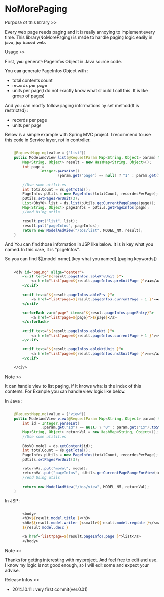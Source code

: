 NoMorePaging
============

Purpose of this library >>

Every web page needs paging and it is really annoying to implement every time.
This library(NoMorePaging) is made to handle paging logic easily in java, jsp based web.


Usage >>

First, you generate PageInfos Object in Java source code.

You can generate PageInfos Object with :
- total contents count
- records per page
- units per page(I do not exactly know what should I call this. It is like group of pages)

And you can modify follow paging informations by set method(It is restricted) :
- records per page
- units per page

Below is a simple example with Spring MVC project.
I recommend to use this code in Service layer, not in controller.

``` java

	@RequestMapping(value = {"list"})
	public ModelAndView list(@RequestParam Map<String, Object> param) throws Exception{
		Map<String, Object> result = new HashMap<String, Object>();
		int page = 
				Integer.parseInt((
						(param.get("page") == null) ? "1" : param.get("page").toString()));
		
		//Use some utilities
		int totalCount = ds.getTotal();
		PageInfos pUtils = new PageInfos(totalCount, recordesPerPage);
		pUtils.setPagesPerUnit(3);
		List<BbsVO> list = ds.list(pUtils.getCurrentPageRange(page));
		Map<String, Object> pageInfos = pUtils.getPageInfos(page);
		//end Using utils
		
		result.put("list", list);
		result.put("pageInfos", pageInfos);
		return new ModelAndView("/bbs/list", MODEL_NM, result);
	}

```


And You can find those information in JSP like below.
It is in key what you named. In this case, it is "pageInfos".

So you can find ${[model name].[key what you named].[paging keywords]} 

```jsp

	<div id="paging" align="center">
		<c:if test="${result.pageInfos.ablePrvUnit }">
			<a href="list?page=${result.pageInfos.prvUnitPage }">◀◀︎</a>
		</c:if>
	
		<c:if test="${result.pageInfos.ablePrv }">
			<a href="list?page=${result.pageInfos.currentPage - 1 }">◀︎</a>
		</c:if>
		
		<c:forEach var="page" items="${result.pageInfos.pageEntry}">
			<a href="list?page=${page}">${page}</a>
		</c:forEach>
		
		<c:if test="${result.pageInfos.ableNxt }">
			<a href="list?page=${result.pageInfos.currentPage + 1 }">▷</a>
		</c:if>
		
		<c:if test="${result.pageInfos.ableNxtUnit }">
			<a href="list?page=${result.pageInfos.nxtUnitPage }">▷▷</a>
		</c:if>
		
	</div>

```


Note >>

It can handle view to list paging, if It knows what is the index of this contents.
For Example you can handle view logic like below.

In Java :

``` java

	@RequestMapping(value = {"view"})
	public ModelAndView view(@RequestParam Map<String, Object> param) throws Exception {
		int id = Integer.parseInt(
				((param.get("id") == null) ? "0" : param.get("id").toString()));
		Map<String, Object> returnVal = new HashMap<String, Object>();
		//Use some utilities
		
		BbsVO model = ds.getContent(id);
		int totalCount = ds.getTotal();
		PageInfos pUtils = new PageInfos(totalCount, recordesPerPage);
		pUtils.setPagesPerUnit(3);
		
		returnVal.put("model", model);
		returnVal.put("pageInfos", pUtils.getCurrentPageRangeForView(id));
		//end Using utils		
		
		return new ModelAndView("/bbs/view", MODEL_NM, returnVal);
	}

```

In JSP :

``` jsp

		<body>
		<h3>${result.model.title }</h3>
		<h6>${result.model.writer }<small>${result.model.regdate }</small></h6>
		${result.model.desc }
		
		<a href="list?page=${result.pageInfos.page }">list</a>
		</body>

```


Note >>

Thanks for getting interesting with my project. And feel free to edit and use.
I know my logic is not good enough, so I will edit some and expect your advise.


Release Infos >>

- 2014.10.11 : very first commit(ver.0.01)